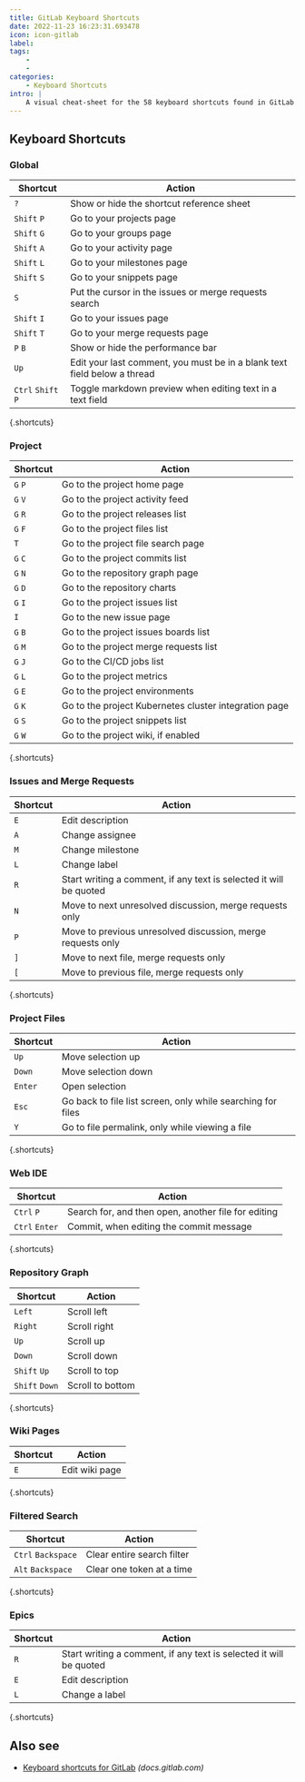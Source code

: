 ```yaml
---
title: GitLab Keyboard Shortcuts
date: 2022-11-23 16:23:31.693478
icon: icon-gitlab
label: 
tags: 
    - 
    - 
categories:
    - Keyboard Shortcuts
intro: |
    A visual cheat-sheet for the 58 keyboard shortcuts found in GitLab
---
```




Keyboard Shortcuts
------------------



### Global

Shortcut | Action
---|---
`?`  | Show or hide the shortcut reference sheet
`Shift` `P`  | Go to your projects page
`Shift` `G`  | Go to your groups page
`Shift` `A`  | Go to your activity page
`Shift` `L`  | Go to your milestones page
`Shift` `S`  | Go to your snippets page
`S`  | Put the cursor in the issues or merge requests search
`Shift` `I`  | Go to your issues page
`Shift` `T`  | Go to your merge requests page
`P` `B`  | Show or hide the performance bar
`Up`  | Edit your last comment, you must be in a blank text field below a thread
`Ctrl` `Shift` `P`  | Toggle markdown preview when editing text in a text field
{.shortcuts}


### Project

Shortcut | Action
---|---
`G` `P`  | Go to the project home page
`G` `V`  | Go to the project activity feed
`G` `R`  | Go to the project releases list
`G` `F`  | Go to the project files list
`T`  | Go to the project file search page
`G` `C`  | Go to the project commits list
`G` `N`  | Go to the repository graph page
`G` `D`  | Go to the repository charts
`G` `I`  | Go to the project issues list
`I`  | Go to the new issue page
`G` `B`  | Go to the project issues boards list
`G` `M`  | Go to the project merge requests list
`G` `J`  | Go to the CI/CD jobs list
`G` `L`  | Go to the project metrics
`G` `E`  | Go to the project environments
`G` `K`  | Go to the project Kubernetes cluster integration page
`G` `S`  | Go to the project snippets list
`G` `W`  | Go to the project wiki, if enabled
{.shortcuts}


### Issues and Merge Requests

Shortcut | Action
---|---
`E`  | Edit description
`A`  | Change assignee
`M`  | Change milestone
`L`  | Change label
`R`  | Start writing a comment, if any text is selected it will be quoted
`N`  | Move to next unresolved discussion, merge requests only
`P`  | Move to previous unresolved discussion, merge requests only
`]`  | Move to next file, merge requests only
`[`  | Move to previous file, merge requests only
{.shortcuts}


### Project Files

Shortcut | Action
---|---
`Up`  | Move selection up
`Down`  | Move selection down
`Enter`  | Open selection
`Esc`  | Go back to file list screen, only while searching for files
`Y`  | Go to file permalink, only while viewing a file
{.shortcuts}


### Web IDE

Shortcut | Action
---|---
`Ctrl` `P`  | Search for, and then open, another file for editing
`Ctrl` `Enter`  | Commit, when editing the commit message
{.shortcuts}


### Repository Graph

Shortcut | Action
---|---
`Left`  | Scroll left
`Right`  | Scroll right
`Up`  | Scroll up
`Down`  | Scroll down
`Shift` `Up`  | Scroll to top
`Shift` `Down`  | Scroll to bottom
{.shortcuts}


### Wiki Pages

Shortcut | Action
---|---
`E`  | Edit wiki page
{.shortcuts}


### Filtered Search

Shortcut | Action
---|---
`Ctrl` `Backspace`  | Clear entire search filter
`Alt` `Backspace`  | Clear one token at a time
{.shortcuts}


### Epics

Shortcut | Action
---|---
`R`  | Start writing a comment, if any text is selected it will be quoted
`E`  | Edit description
`L`  | Change a label
{.shortcuts}




Also see
--------
- [Keyboard shortcuts for GitLab](https://docs.gitlab.com/ee/user/shortcuts.html) _(docs.gitlab.com)_
